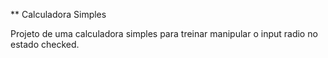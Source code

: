 ** Calculadora Simples

Projeto de uma calculadora simples para treinar manipular o input radio no estado checked.
